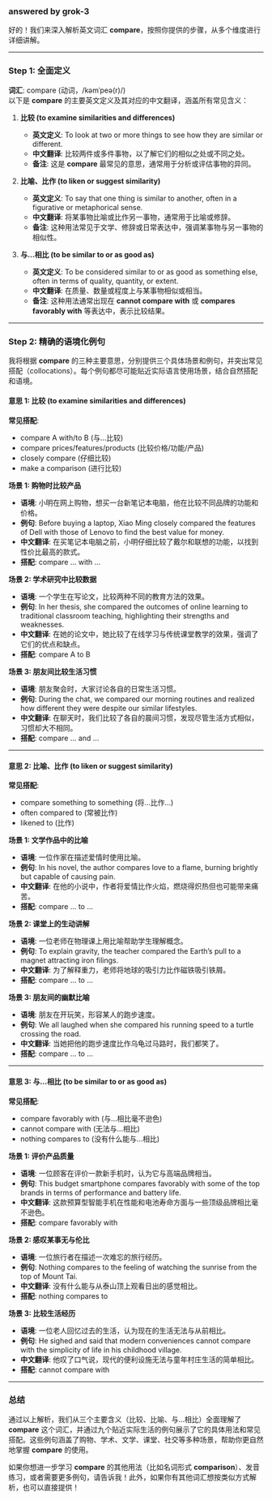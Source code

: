 ### answered by grok-3
好的！我们来深入解析英文词汇 **compare**，按照你提供的步骤，从多个维度进行详细讲解。

---

### Step 1: 全面定义

**词汇**: compare (动词，/kəmˈpeə(r)/)  
以下是 **compare** 的主要英文定义及其对应的中文翻译，涵盖所有常见含义：

1. **比较 (to examine similarities and differences)**  
   - **英文定义**: To look at two or more things to see how they are similar or different.  
   - **中文翻译**: 比较两件或多件事物，以了解它们的相似之处或不同之处。  
   - **备注**: 这是 **compare** 最常见的意思，通常用于分析或评估事物的异同。

2. **比喻、比作 (to liken or suggest similarity)**  
   - **英文定义**: To say that one thing is similar to another, often in a figurative or metaphorical sense.  
   - **中文翻译**: 将某事物比喻或比作另一事物，通常用于比喻或修辞。  
   - **备注**: 这种用法常见于文学、修辞或日常表达中，强调某事物与另一事物的相似性。

3. **与…相比 (to be similar to or as good as)**  
   - **英文定义**: To be considered similar to or as good as something else, often in terms of quality, quantity, or extent.  
   - **中文翻译**: 在质量、数量或程度上与某事物相似或相当。  
   - **备注**: 这种用法通常出现在 **cannot compare with** 或 **compares favorably with** 等表达中，表示比较结果。

---

### Step 2: 精确的语境化例句

我将根据 **compare** 的三种主要意思，分别提供三个具体场景和例句，并突出常见搭配（collocations）。每个例句都尽可能贴近实际语言使用场景，结合自然搭配和语境。

#### 意思 1: 比较 (to examine similarities and differences)

**常见搭配**:  
- compare A with/to B (与…比较)  
- compare prices/features/products (比较价格/功能/产品)  
- closely compare (仔细比较)  
- make a comparison (进行比较)  

**场景 1: 购物时比较产品**  
- **语境**: 小明在网上购物，想买一台新笔记本电脑，他在比较不同品牌的功能和价格。  
- **例句**: Before buying a laptop, Xiao Ming closely compared the features of Dell with those of Lenovo to find the best value for money.  
- **中文翻译**: 在买笔记本电脑之前，小明仔细比较了戴尔和联想的功能，以找到性价比最高的款式。  
- **搭配**: compare ... with ...  

**场景 2: 学术研究中比较数据**  
- **语境**: 一个学生在写论文，比较两种不同的教育方法的效果。  
- **例句**: In her thesis, she compared the outcomes of online learning to traditional classroom teaching, highlighting their strengths and weaknesses.  
- **中文翻译**: 在她的论文中，她比较了在线学习与传统课堂教学的效果，强调了它们的优点和缺点。  
- **搭配**: compare A to B  

**场景 3: 朋友间比较生活习惯**  
- **语境**: 朋友聚会时，大家讨论各自的日常生活习惯。  
- **例句**: During the chat, we compared our morning routines and realized how different they were despite our similar lifestyles.  
- **中文翻译**: 在聊天时，我们比较了各自的晨间习惯，发现尽管生活方式相似，习惯却大不相同。  
- **搭配**: compare ... and ...  

---

#### 意思 2: 比喻、比作 (to liken or suggest similarity)

**常见搭配**:  
- compare something to something (将…比作…)  
- often compared to (常被比作)  
- likened to (比作)  

**场景 1: 文学作品中的比喻**  
- **语境**: 一位作家在描述爱情时使用比喻。  
- **例句**: In his novel, the author compares love to a flame, burning brightly but capable of causing pain.  
- **中文翻译**: 在他的小说中，作者将爱情比作火焰，燃烧得炽热但也可能带来痛苦。  
- **搭配**: compare ... to ...  

**场景 2: 课堂上的生动讲解**  
- **语境**: 一位老师在物理课上用比喻帮助学生理解概念。  
- **例句**: To explain gravity, the teacher compared the Earth’s pull to a magnet attracting iron filings.  
- **中文翻译**: 为了解释重力，老师将地球的吸引力比作磁铁吸引铁屑。  
- **搭配**: compare ... to ...  

**场景 3: 朋友间的幽默比喻**  
- **语境**: 朋友在开玩笑，形容某人的跑步速度。  
- **例句**: We all laughed when she compared his running speed to a turtle crossing the road.  
- **中文翻译**: 当她把他的跑步速度比作乌龟过马路时，我们都笑了。  
- **搭配**: compare ... to ...  

---

#### 意思 3: 与…相比 (to be similar to or as good as)

**常见搭配**:  
- compare favorably with (与…相比毫不逊色)  
- cannot compare with (无法与…相比)  
- nothing compares to (没有什么能与…相比)  

**场景 1: 评价产品质量**  
- **语境**: 一位顾客在评价一款新手机时，认为它与高端品牌相当。  
- **例句**: This budget smartphone compares favorably with some of the top brands in terms of performance and battery life.  
- **中文翻译**: 这款预算型智能手机在性能和电池寿命方面与一些顶级品牌相比毫不逊色。  
- **搭配**: compare favorably with  

**场景 2: 感叹某事无与伦比**  
- **语境**: 一位旅行者在描述一次难忘的旅行经历。  
- **例句**: Nothing compares to the feeling of watching the sunrise from the top of Mount Tai.  
- **中文翻译**: 没有什么能与从泰山顶上观看日出的感觉相比。  
- **搭配**: nothing compares to  

**场景 3: 比较生活经历**  
- **语境**: 一位老人回忆过去的生活，认为现在的生活无法与从前相比。  
- **例句**: He sighed and said that modern conveniences cannot compare with the simplicity of life in his childhood village.  
- **中文翻译**: 他叹了口气说，现代的便利设施无法与童年村庄生活的简单相比。  
- **搭配**: cannot compare with  

---

### 总结

通过以上解析，我们从三个主要含义（比较、比喻、与…相比）全面理解了 **compare** 这个词汇，并通过九个贴近实际生活的例句展示了它的具体用法和常见搭配。这些例句涵盖了购物、学术、文学、课堂、社交等多种场景，帮助你更自然地掌握 **compare** 的使用。

如果你想进一步学习 **compare** 的其他用法（比如名词形式 **comparison**）、发音练习，或者需要更多例句，请告诉我！此外，如果你有其他词汇想按类似方式解析，也可以直接提供！